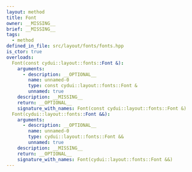 ```yaml
---
layout: method
title: Font
owner: __MISSING__
brief: __MISSING__
tags:
  - method
defined_in_file: src/layout/fonts/fonts.hpp
is_ctor: true
overloads:
  Font(const cydui::layout::fonts::Font &):
    arguments:
      - description: __OPTIONAL__
        name: unnamed-0
        type: const cydui::layout::fonts::Font &
        unnamed: true
    description: __MISSING__
    return: __OPTIONAL__
    signature_with_names: Font(const cydui::layout::fonts::Font &)
  Font(cydui::layout::fonts::Font &&):
    arguments:
      - description: __OPTIONAL__
        name: unnamed-0
        type: cydui::layout::fonts::Font &&
        unnamed: true
    description: __MISSING__
    return: __OPTIONAL__
    signature_with_names: Font(cydui::layout::fonts::Font &&)
---
```

